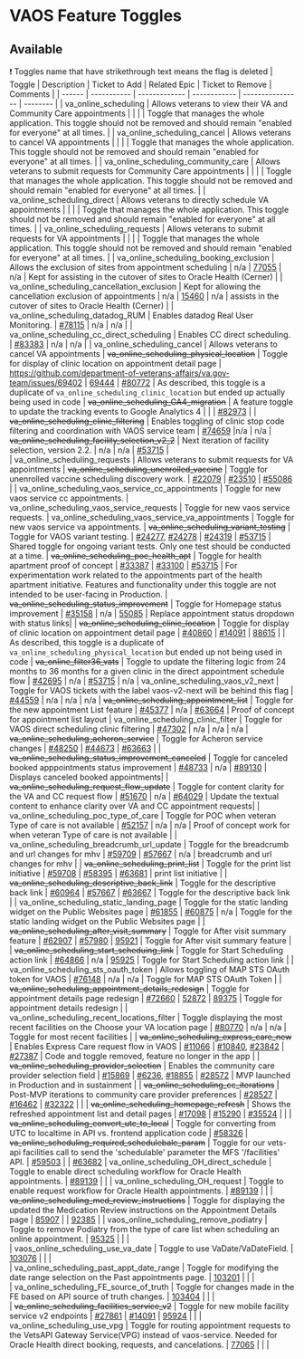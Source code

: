 # VAOS Feature Toggles

## Available

:exclamation: Toggles name that have strikethrough text means the flag is deleted
| Toggle | Description | Ticket to Add | Related Epic | Ticket to Remove | Comments |
| ------ | ----------- | ------------- | ------------ | ---------------- | -------- |
| va_online_scheduling | Allows veterans to view their VA and Community Care appointments |  |  |  | Toggle that manages the whole application. This toggle should not be removed and should remain "enabled for everyone" at all times. |
| va_online_scheduling_cancel | Allows veterans to cancel VA appointments |  |  |  | Toggle that manages the whole application. This toggle should not be removed and should remain "enabled for everyone" at all times. |
| va_online_scheduling_community_care | Allows veterans to submit requests for Community Care appointments |  |  |  | Toggle that manages the whole application. This toggle should not be removed and should remain "enabled for everyone" at all times. |
| va_online_scheduling_direct | Allows veterans to directly schedule VA appointments |  |  |  | Toggle that manages the whole application. This toggle should not be removed and should remain "enabled for everyone" at all times. |
| va_online_scheduling_requests | Allows veterans to submit requests for VA appointments |  |  |  | Toggle that manages the whole application. This toggle should not be removed and should remain "enabled for everyone" at all times. |
| va_online_scheduling_booking_exclusion | Allows the exclusion of sites from appointment scheduling | n/a | [77055](https://github.com/department-of-veterans-affairs/va.gov-team/issues/77055) | n/a | Kept for assisting in the cutover of sites to Oracle Health (Cerner) |
| va_online_scheduling_cancellation_exclusion | Kept for allowing the cancellation exclusion of appointments | n/a | [15460](https://github.com/department-of-veterans-affairs/vets-api/pull/15460) | n/a | assists in the cutover of sites to Oracle Health (Cerner) |
| va_online_scheduling_datadog_RUM | Enables datadog Real User Monitoring. | [#78115](https://app.zenhub.com/workspaces/appointments-team-603fdef281af6500110a1691/issues/gh/department-of-veterans-affairs/va.gov-team/78115) | n/a | n/a |
| va_online_scheduling_cc_direct_scheduling | Enables CC direct scheduling. | [#83383](https://app.zenhub.com/workspaces/appointments-team-603fdef281af6500110a1691/issues/gh/department-of-veterans-affairs/va.gov-team/83383) | n/a | n/a |
| va_online_scheduling_cancel | Allows veterans to cancel VA appointments
| ~~va_online_scheduling_physical_location~~ | Toggle for display of clinic location on appointment detail page | https://github.com/department-of-veterans-affairs/va.gov-team/issues/69402 | [69444](https://github.com/department-of-veterans-affairs/va.gov-team/issues/69444) | [#80772](https://github.com/department-of-veterans-affairs/va.gov-team/issues/80772) | As described, this toggle is a duplicate of `va_online_scheduling_clinic_location` but ended up actually being used in code
| ~~va_online_scheduling_GA4_migration~~ |  A feature toggle to update the tracking events to Google Analytics 4 | | | [#82973](https://github.com/department-of-veterans-affairs/va.gov-team/issues/82973) |
| ~~va_online_scheduling_clinic_filtering~~ | Enables toggling of clinic stop code filtering and coordination with VAOS service team | [#74659](https://app.zenhub.com/workspaces/appointments-team-603fdef281af6500110a1691/issues/gh/department-of-veterans-affairs/va.gov-team/74659) |n/a | n/a 
| ~~va_online_scheduling_facility_selection_v2_2~~ | Next iteration of facility selection, version 2.2. | n/a | n/a | [#53715](https://github.com/department-of-veterans-affairs/va.gov-team/issues/53715) |  
| va_online_scheduling_requests | Allows veterans to submit requests for VA appointments
| ~~va_online_scheduling_unenrolled_vaccine~~ | Toggle for unenrolled vaccine scheduling discovery work. | [#22079](https://github.com/department-of-veterans-affairs/va.gov-team/issues/22079) | [#23510](https://github.com/department-of-veterans-affairs/va.gov-team/issues/23510) | [#55086](https://github.com/department-of-veterans-affairs/va.gov-team/issues/55086) |
| va_online_scheduling_vaos_service_cc_appointments | Toggle for new vaos service cc appointments.
| va_online_scheduling_vaos_service_requests | Toggle for new vaos service requests.
| va_online_scheduling_vaos_service_va_appointments | Toggle for new vaos service va appointments.
| ~~va_online_scheduling_variant_testing~~ | Toggle for VAOS variant testing. | [#24277](https://app.zenhub.com/workspace/o/department-of-veterans-affairs/va.gov-team/issues/24277), [#24278](https://app.zenhub.com/workspace/o/department-of-veterans-affairs/va.gov-team/issues/24278) | [#24319](https://app.zenhub.com/workspaces/vaos-team-603fdef281af6500110a1691/issues/department-of-veterans-affairs/va.gov-team/24319) | [#53715](https://github.com/department-of-veterans-affairs/va.gov-team/issues/53715) | Shared toggle for ongoing variant tests. Only one test should be conducted at a time. 
| ~~va_online_scheduling_poc_health_apt~~ | Toggle for health apartment proof of concept | [#33387](https://github.com/department-of-veterans-affairs/va.gov-team/issues/33387) | [#33100](https://github.com/department-of-veterans-affairs/va.gov-team/issues/33100) | [#53715](https://github.com/department-of-veterans-affairs/va.gov-team/issues/53715) | For experimentation work related to the appointments part of the health apartment initiative. Features and functionality under this toggle are not intended to be user-facing in Production.
| ~~va_online_scheduling_status_improvement~~ | Toggle for Homepage status improvement | [#35158](https://app.zenhub.com/workspace/o/department-of-veterans-affairs/va.gov-team/issues/35158) |  n/a | [55085](https://github.com/department-of-veterans-affairs/va.gov-team/issues/55085)  | Replace appointment status dropdown with status links|
| ~~va_online_scheduling_clinic_location~~ | Toggle for display of clinic location on appointment detail page | [#40860](https://github.com/department-of-veterans-affairs/va.gov-team/issues/40860) | [#14091](https://github.com/department-of-veterans-affairs/va.gov-team/issues/14091) | [88615](https://github.com/department-of-veterans-affairs/va.gov-team/issues/88615) | | As described, this toggle is a duplicate of `va_online_scheduling_physical_location` but ended up not being used in code
| ~~va_online_filter36_vats~~ | Toggle to update the filtering logic from 24 months to 36 months for a given clinic in the direct appointment schedule flow | [#42695](https://github.com/department-of-veterans-affairs/va.gov-team/issues/42695) | n/a | [#53715](https://github.com/department-of-veterans-affairs/va.gov-team/issues/53715) | n/a
| va_online_scheduling_vaos_v2_next | Toggle for VAOS tickets with the label vaos-v2-next will be behind this flag | [#44559](https://github.com/department-of-veterans-affairs/va.gov-team/issues/44559) | n/a | n/a | n/a
| ~~va_online_scheduling_appointment_list~~ | Toggle for the new appointment List feature | [#45377](https://github.com/department-of-veterans-affairs/va.gov-team/issues/45377) | n/a | [#63664](https://github.com/department-of-veterans-affairs/va.gov-team/issues/63664) | Proof of concept for appointment list layout
| va_online_scheduling_clinic_filter | Toggle for VAOS direct scheduling clinic filtering | [#47302](https://github.com/department-of-veterans-affairs/va.gov-team/issues/47302) | n/a | n/a | n/a
| ~~va_online_scheduling_acheron_service~~ | Toggle for Acheron service changes | [#48250](https://github.com/department-of-veterans-affairs/va.gov-team/issues/48250) | [#44673](https://github.com/department-of-veterans-affairs/va.gov-team/issues/44673) | [#63663](https://github.com/department-of-veterans-affairs/va.gov-team/issues/63663) | 
| ~~va_online_scheduling_status_improvement_canceled~~ | Toggle for canceled booked apppointments status improvement | [#48733](https://github.com/department-of-veterans-affairs/va.gov-team/issues/48733) |  n/a | [#89130](https://github.com/department-of-veterans-affairs/va.gov-team/issues/89130)  | Displays canceled booked appointments|
| ~~va_online_scheduling_request_flow_update~~ | Toggle for content clarity for the VA and CC request flow | [#51670](https://github.com/department-of-veterans-affairs/va.gov-team/issues/51670) |  n/a | [#64029](https://github.com/department-of-veterans-affairs/va.gov-team/issues/64029) | Update the textual content to enhance clarity over VA and CC appointment requests|
| va_online_scheduling_poc_type_of_care | Toggle for POC when veteran Type of care is not available  | [#52157](https://github.com/department-of-veterans-affairs/va.gov-team/issues/52157) |  n/a | n/a  | Proof of concept work for when veteran Type of care is not available |
| va_online_scheduling_breadcrumb_url_update | Toggle for the breadcrumb and url changes for mhv  | [#59709](https://github.com/department-of-veterans-affairs/va.gov-team/issues/59709) |  [#57667](https://app.zenhub.com/workspaces/appointments-team-603fdef281af6500110a1691/issues/gh/department-of-veterans-affairs/va.gov-team/57667) | n/a  | breadcrumb and url changes for mhv |
| ~~va_online_scheduling_print_list~~ | Toggle for the print list initiative  | [#59708](https://github.com/department-of-veterans-affairs/va.gov-team/issues/59708) |  [#58395](https://app.zenhub.com/workspaces/appointments-team-603fdef281af6500110a1691/issues/gh/department-of-veterans-affairs/va.gov-team/58395) | [#63681](https://github.com/department-of-veterans-affairs/va.gov-team/issues/63681)  | print list initiative |
| ~~va_online_scheduling_descriptive_back_link~~ | Toggle for the descriptive back link  | [#60964](https://github.com/department-of-veterans-affairs/va.gov-team/issues/60964) |  [#57667](https://app.zenhub.com/workspaces/appointments-team-603fdef281af6500110a1691/issues/gh/department-of-veterans-affairs/va.gov-team/57667) | [#63667](https://github.com/department-of-veterans-affairs/va.gov-team/issues/63667)  | Toggle for the descriptive back link |
| va_online_scheduling_static_landing_page | Toggle for the static landing widget on the Public Websites page  | [#61855](https://github.com/department-of-veterans-affairs/va.gov-team/issues/61855) |  [#60875](https://app.zenhub.com/workspaces/appointments-team-603fdef281af6500110a1691/issues/gh/department-of-veterans-affairs/va.gov-team/60875) | n/a  | Toggle for the static landing widget on the Public Websites page |
| ~~va_online_scheduling_after_visit_summary~~ | Toggle for After visit summary feature  | [#62907](https://github.com/department-of-veterans-affairs/va.gov-team/issues/62907) |  [#57980](https://app.zenhub.com/workspaces/appointments-team-603fdef281af6500110a1691/issues/gh/department-of-veterans-affairs/va.gov-team/57980) | [95921](https://github.com/department-of-veterans-affairs/va.gov-team/issues/95921) | Toggle for After visit summary feature |
| ~~va_online_scheduling_start_scheduing_link~~ | Toggle for Start Scheduling action link  | [#64866](https://github.com/department-of-veterans-affairs/va.gov-team/issues/64866) |  n/a | [95925](https://github.com/department-of-veterans-affairs/va.gov-team/issues/95925) | Toggle for Start Scheduling action link |
| va_online_scheduling_sts_oauth_token  | Allows toggling of MAP STS OAuth token for VAOS | [#76148](https://github.com/department-of-veterans-affairs/va.gov-team/issues/76148) |  n/a | n/a  | Toggle for MAP STS OAuth Token |
| ~~va_online_scheduling_appointment_details_redesign~~  | Toggle for appointment details page redesign | [#72660](https://github.com/department-of-veterans-affairs/va.gov-team/issues/72660) | [52872](https://github.com/department-of-veterans-affairs/va.gov-team/issues/52872) | [89375](https://github.com/department-of-veterans-affairs/va.gov-team/issues/89375) | Toggle for appointment details redesign |
| va_online_scheduling_recent_locations_filter  | Toggle displaying the most recent facilities on the Choose your VA location page | [#80770](https://github.com/department-of-veterans-affairs/va.gov-team/issues/80770) |  n/a | n/a  | Toggle for most recent facilities |
| ~~va_online_scheduling_express_care_new~~ | Enables Express Care request flow in VAOS | [#11066](https://app.zenhub.com/workspaces/vaos-team-603fdef281af6500110a1691/issues/department-of-veterans-affairs/va.gov-team/11066) | [#10840](https://app.zenhub.com/workspaces/vaos-team-603fdef281af6500110a1691/issues/department-of-veterans-affairs/va.gov-team/10840), [#23842](https://github.com/department-of-veterans-affairs/va.gov-team/issues/23842) | [#27387](https://app.zenhub.com/workspaces/vaos-team-603fdef281af6500110a1691/issues/department-of-veterans-affairs/va.gov-team/27387) | Code and toggle removed, feature no longer in the app |
| ~~va_online_scheduling_provider_selection~~ | Enables the community care provider selection field | [#15869](https://app.zenhub.com/workspace/o/department-of-veterans-affairs/va.gov-team/issues/15869) | [#6236](https://github.com/department-of-veterans-affairs/va.gov-team/issues/6236), [#18855](https://github.com/department-of-veterans-affairs/va.gov-team/issues/18855) | [#28572](https://app.zenhub.com/workspaces/vaos-team-603fdef281af6500110a1691/issues/department-of-veterans-affairs/va.gov-team/28572) | MVP launched in Production and in sustainment |
| ~~va_online_scheduling_cc_iterations~~ | Post-MVP iterations to community care provider preferences | [#28527](https://app.zenhub.com/workspace/o/department-of-veterans-affairs/va.gov-team/issues/28527) | [#16462](https://app.zenhub.com/workspaces/vaos-team-603fdef281af6500110a1691/issues/department-of-veterans-affairs/va.gov-team/16462) | [#32322](https://github.com/department-of-veterans-affairs/va.gov-team/issues/32322) | |
| ~~va_online_scheduling_homepage_refresh~~ | Shows the refreshed appointment list and detail pages | [#17098](https://github.com/department-of-veterans-affairs/va.gov-team/issues/17098) | [#15290](https://github.com/department-of-veterans-affairs/va.gov-team/issues/15290) | [#35524](https://app.zenhub.com/workspaces/vaos-team-603fdef281af6500110a1691/issues/department-of-veterans-affairs/va.gov-team/35524) |  |
| ~~va_online_scheduling_convert_utc_to_local~~ | Toggle for converting from UTC to localtime in API vs. frontend application code | [#58326](https://github.com/department-of-veterans-affairs/va.gov-team/issues/58326)
| ~~va_online_scheduling_required_schedulebale_param~~ | Toggle for our vets-api facilities call to send the 'schedulable' parameter the MFS '/facilities' API. | [#59503](https://github.com/department-of-veterans-affairs/va.gov-team/issues/59503) | | [#63682](https://github.com/department-of-veterans-affairs/va.gov-team/issues/63682) 
| va_online_scheduling_OH_direct_schedule | Toggle to enable direct scheduling workflow for Oracle Health appointments. | [#89139](https://github.com/department-of-veterans-affairs/va.gov-team/issues/89139) | | 
| va_online_scheduling_OH_request | Toggle to enable request workflow for Oracle Health appointments. | [#89139](https://github.com/department-of-veterans-affairs/va.gov-team/issues/89139) | | 
| ~~va_online_scheduling_med_review_instructions~~ | Toggle for displaying the updated the Medication Review instructions on the Appointment Details page | [85907](https://github.com/department-of-veterans-affairs/va.gov-team/issues/85907) |  | [92385](https://github.com/department-of-veterans-affairs/va.gov-team/issues/92385) | 
| vaos_online_scheduling_remove_podiatry | Toggle to remove Podiatry from the type of care list when scheduling an online appointment. | [95325](https://github.com/department-of-veterans-affairs/va.gov-team/issues/95325) |  |  |  
| vaos_online_scheduling_use_va_date | Toggle to use VaDate/VaDateField. | [103076](https://github.com/department-of-veterans-affairs/va.gov-team/issues/103076) |  |  |  
| va_online_scheduling_past_appt_date_range | Toggle for modifying the date range selection on the Past appointments page. | [103201](https://github.com/department-of-veterans-affairs/va.gov-team/issues/103201) |  |  |  
| va_online_scheduling_FE_source_of_truth | Toggle for changes made in the FE based on API source of truth changes. | [103404](https://github.com/department-of-veterans-affairs/va.gov-team/issues/103404) |  |  |  
| ~~va_online_scheduling_facilities_service_v2~~ | Toggle for new mobile facility service v2 endpoints  | [#27861](https://github.com/department-of-veterans-affairs/va.gov-team/issues/27861) |  [#14091](https://github.com/department-of-veterans-affairs/va.gov-team/issues/14091) | [95924](https://github.com/department-of-veterans-affairs/va.gov-team/issues/95924) |  | 
| va_online_scheduling_use_vpg | Toggle for routing appointment requests to the VetsAPI Gateway Service(VPG) instead of vaos-service. Needed for Oracle Health direct booking, requests, and cancelations. | [77065](https://github.com/department-of-veterans-affairs/va.gov-team/issues/77065) |  |  |

